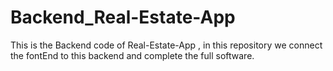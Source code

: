 # Backend_Real-Estate-App
This is the Backend code of Real-Estate-App , in this repository we connect the fontEnd to this backend and complete the full software. 
